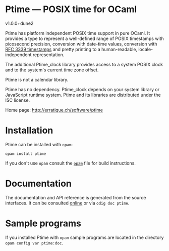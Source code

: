 Ptime — POSIX time for OCaml
============================
v1.0.0+dune2

Ptime has platform independent POSIX time support in pure OCaml. It
provides a type to represent a well-defined range of POSIX timestamps
with picosecond precision, conversion with date-time values,
conversion with [RFC 3339 timestamps][rfc3339] and pretty printing to
a human-readable, locale-independent representation.

The additional Ptime_clock library provides access to a system POSIX
clock and to the system's current time zone offset.

Ptime is not a calendar library.

Ptime has no dependency. Ptime_clock depends on your system library or
JavaScript runtime system. Ptime and its libraries are distributed
under the ISC license.

[rfc3339]: http://tools.ietf.org/html/rfc3339

Home page: http://erratique.ch/software/ptime  

# Installation

Ptime can be installed with `opam`:

    opam install ptime

If you don't use `opam` consult the [`opam`](opam) file for build
instructions.

# Documentation

The documentation and API reference is generated from the source
interfaces. It can be consulted [online][doc] or via `odig doc ptime`.

[doc]: http://erratique.ch/software/ptime/doc/

# Sample programs

If you installed Ptime with `opam` sample programs are located in
the directory `opam config var ptime:doc`.
